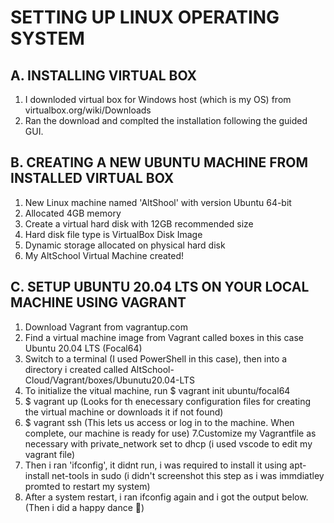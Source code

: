 # SETTING UP LINUX OPERATING SYSTEM

## A. INSTALLING VIRTUAL BOX
1. I downloded virtual box for Windows host (which is my OS) from virtualbox.org/wiki/Downloads
2. Ran the download and complted the installation following the guided GUI.

## B. CREATING A NEW UBUNTU MACHINE FROM INSTALLED VIRTUAL BOX
1. New Linux machine named 'AltShool' with version Ubuntu 64-bit
2. Allocated 4GB memory
3. Create a virtual hard disk with 12GB recommended size
4. Hard disk file type is VirtualBox Disk Image
5. Dynamic storage allocated on physical hard disk
6. My AltSchool Virtual Machine created!

## C. SETUP UBUNTU 20.04 LTS ON YOUR LOCAL MACHINE USING VAGRANT
1. Download Vagrant from vagrantup.com
2. Find a virtual machine image from Vagrant called boxes in this case Ubuntu 20.04 LTS (Focal64)
3. Switch to a terminal (I used PowerShell in this case), then into a directory i created called AltSchool-Cloud/Vagrant/boxes/Ubunutu20.04-LTS
4. To initialize the vitual machine, run $ vagrant init ubuntu/focal64
5. $ vagrant up (Looks for th enecessary configuration files for creating the virtual machine or downloads it if not found)
6. $ vagrant ssh (This lets us access or log in to the machine. When complete, our machine is ready for use)
7.Customize my Vagrantfile as necessary with private_network set to dhcp (i used vscode to edit my vagrant file)
8. Then i ran 'ifconfig', it didnt run, i was required to install it using apt-install net-tools in sudo (i didn't screenshot this step as i was immdiatley promted to restart my system)
9. After a system restart, i ran ifconfig again and i got the output below. (Then i did a happy dance 💃)
